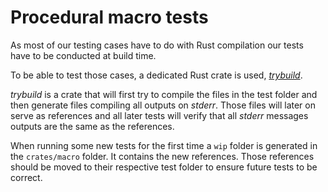 # Procedural macro tests

As most of our testing cases have to do with Rust compilation our tests have to be conducted at build time.

To be able to test those cases, a dedicated Rust crate is used, [_trybuild_](https://github.com/dtolnay/trybuild).

_trybuild_ is a crate that will first try to compile the files in the test folder and then generate files compiling
all outputs on _stderr_. Those files will later on serve as references and all later tests will verify that all _stderr_ 
messages outputs are the same as the references.

When running some new tests for the first time a `wip` folder is generated in the `crates/macro` folder. It contains the
new references. Those references should be moved to their respective test folder to ensure future tests to be correct.